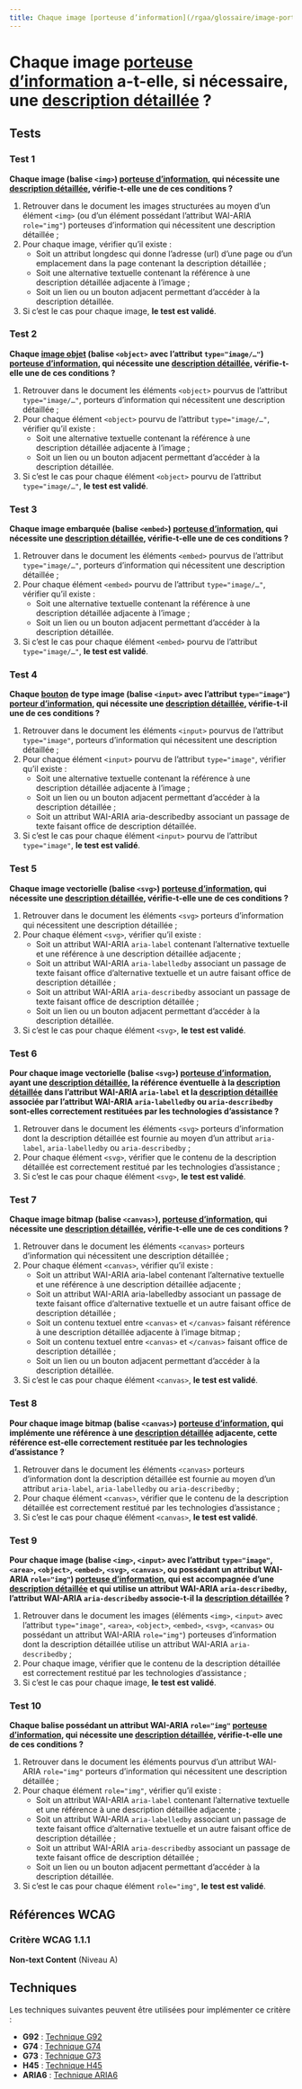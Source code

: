 ```yaml
---
title: Chaque image [porteuse d’information](/rgaa/glossaire/image-porteuse-d-information) a-t-elle, si nécessaire, une [description détaillée](/rgaa/glossaire/description-detaillee-image) ?
---
```


# Chaque image [porteuse d’information](/rgaa/glossaire/image-porteuse-d-information) a-t-elle, si nécessaire, une [description détaillée](/rgaa/glossaire/description-detaillee-image) ?



## Tests

### Test 1

**Chaque image (balise `<img>`) [porteuse d’information](/rgaa/glossaire/image-porteuse-d-information), qui nécessite une [description détaillée](/rgaa/glossaire/description-detaillee-image), vérifie-t-elle une de ces conditions ?**

1. Retrouver dans le document les images structurées au moyen d’un élément `<img>` (ou d’un élément possédant l’attribut WAI-ARIA `role="img"`) porteuses d’information qui nécessitent une description détaillée ;
2. Pour chaque image, vérifier qu’il existe :
   - Soit un attribut longdesc qui donne l’adresse (url) d’une page ou d’un emplacement dans la page contenant la description détaillée ;
   - Soit une alternative textuelle contenant la référence à une description détaillée adjacente à l’image ;
   - Soit un lien ou un bouton adjacent permettant d’accéder à la description détaillée.
3. Si c’est le cas pour chaque image, **le test est validé**.

### Test 2

**Chaque [image objet](/rgaa/glossaire/image-objet) (balise `<object>` avec l’attribut `type="image/…"`) [porteuse d’information](/rgaa/glossaire/image-porteuse-d-information), qui nécessite une [description détaillée](/rgaa/glossaire/description-detaillee-image), vérifie-t-elle une de ces conditions ?**

1. Retrouver dans le document les éléments `<object>` pourvus de l’attribut `type="image/…"`, porteurs d’information qui nécessitent une description détaillée ;
2. Pour chaque élément `<object>` pourvu de l’attribut `type="image/…"`, vérifier qu’il existe :
   - Soit une alternative textuelle contenant la référence à une description détaillée adjacente à l’image ;
   - Soit un lien ou un bouton adjacent permettant d’accéder à la description détaillée.
3. Si c’est le cas pour chaque élément `<object>` pourvu de l’attribut `type="image/…"`, **le test est validé**.

### Test 3

**Chaque image embarquée (balise `<embed>`) [porteuse d’information](/rgaa/glossaire/image-porteuse-d-information), qui nécessite une [description détaillée](/rgaa/glossaire/description-detaillee-image), vérifie-t-elle une de ces conditions ?**

1. Retrouver dans le document les éléments `<embed>` pourvus de l’attribut `type="image/…"`, porteurs d’information qui nécessitent une description détaillée ;
2. Pour chaque élément `<embed>` pourvu de l’attribut `type="image/…"`, vérifier qu’il existe :
   - Soit une alternative textuelle contenant la référence à une description détaillée adjacente à l’image ;
   - Soit un lien ou un bouton adjacent permettant d’accéder à la description détaillée.
3. Si c’est le cas pour chaque élément `<embed>` pourvu de l’attribut `type="image/…"`, **le test est validé**.

### Test 4

**Chaque [bouton](/rgaa/glossaire/bouton-formulaire) de type image (balise `<input>` avec l’attribut `type="image"`) [porteur d’information](/rgaa/glossaire/image-porteuse-d-information), qui nécessite une [description détaillée](/rgaa/glossaire/description-detaillee-image), vérifie-t-il une de ces conditions ?**

1. Retrouver dans le document les éléments `<input>` pourvus de l’attribut `type="image"`, porteurs d’information qui nécessitent une description détaillée ;
2. Pour chaque élément `<input>` pourvu de l’attribut `type="image"`, vérifier qu’il existe :
   - Soit une alternative textuelle contenant la référence à une description détaillée adjacente à l’image ;
   - Soit un lien ou un bouton adjacent permettant d’accéder à la description détaillée ;
   - Soit un attribut WAI-ARIA aria-describedby associant un passage de texte faisant office de description détaillée.
3. Si c’est le cas pour chaque élément `<input>` pourvu de l’attribut `type="image"`, **le test est validé**.

### Test 5

**Chaque image vectorielle (balise `<svg>`) [porteuse d’information](/rgaa/glossaire/image-porteuse-d-information), qui nécessite une [description détaillée](/rgaa/glossaire/description-detaillee-image), vérifie-t-elle une de ces conditions ?**

1. Retrouver dans le document les éléments `<svg>` porteurs d’information qui nécessitent une description détaillée ;
2. Pour chaque élément `<svg>`, vérifier qu’il existe :
   - Soit un attribut WAI-ARIA `aria-label` contenant l’alternative textuelle et une référence à une description détaillée adjacente ;
   - Soit un attribut WAI-ARIA `aria-labelledby` associant un passage de texte faisant office d’alternative textuelle et un autre faisant office de description détaillée ;
   - Soit un attribut WAI-ARIA `aria-describedby` associant un passage de texte faisant office de description détaillée ;
   - Soit un lien ou un bouton adjacent permettant d’accéder à la description détaillée.
3. Si c’est le cas pour chaque élément `<svg>`, **le test est validé**.

### Test 6

**Pour chaque image vectorielle (balise `<svg>`) [porteuse d’information](/rgaa/glossaire/image-porteuse-d-information), ayant une [description détaillée](/rgaa/glossaire/description-detaillee-image), la référence éventuelle à la [description détaillée](/rgaa/glossaire/description-detaillee-image) dans l’attribut WAI-ARIA `aria-label` et la [description détaillée](/rgaa/glossaire/description-detaillee-image) associée par l’attribut WAI-ARIA `aria-labelledby` ou `aria-describedby` sont-elles correctement restituées par les technologies d’assistance ?**

1. Retrouver dans le document les éléments `<svg>` porteurs d’information dont la description détaillée est fournie au moyen d’un attribut `aria-label`, `aria-labelledby` ou `aria-describedby` ;
2. Pour chaque élément `<svg>`, vérifier que le contenu de la description détaillée est correctement restitué par les technologies d’assistance ;
3. Si c’est le cas pour chaque élément `<svg>`, **le test est validé**.

### Test 7

**Chaque image bitmap (balise `<canvas>`), [porteuse d’information](/rgaa/glossaire/image-porteuse-d-information), qui nécessite une [description détaillée](/rgaa/glossaire/description-detaillee-image), vérifie-t-elle une de ces conditions ?**

1. Retrouver dans le document les éléments `<canvas>` porteurs d’information qui nécessitent une description détaillée ;
2. Pour chaque élément `<canvas>`, vérifier qu’il existe :
   - Soit un attribut WAI-ARIA aria-label contenant l’alternative textuelle et une référence à une description détaillée adjacente ;
   - Soit un attribut WAI-ARIA aria-labelledby associant un passage de texte faisant office d’alternative textuelle et un autre faisant office de description détaillée ;
   - Soit un contenu textuel entre `<canvas>` et `</canvas>` faisant référence à une description détaillée adjacente à l’image bitmap ;
   - Soit un contenu textuel entre `<canvas>` et `</canvas>` faisant office de description détaillée ;
   - Soit un lien ou un bouton adjacent permettant d’accéder à la description détaillée.
3. Si c’est le cas pour chaque élément `<canvas>`, **le test est validé**.

### Test 8

**Pour chaque image bitmap (balise `<canvas>`) [porteuse d’information](/rgaa/glossaire/image-porteuse-d-information), qui implémente une référence à une [description détaillée](/rgaa/glossaire/description-detaillee-image) adjacente, cette référence est-elle correctement restituée par les technologies d’assistance ?**

1. Retrouver dans le document les éléments `<canvas>` porteurs d’information dont la description détaillée est fournie au moyen d’un attribut `aria-label`, `aria-labelledby` ou `aria-describedby` ;
2. Pour chaque élément `<canvas>`, vérifier que le contenu de la description détaillée est correctement restitué par les technologies d’assistance ;
3. Si c’est le cas pour chaque élément `<canvas>`, **le test est validé**.

### Test 9

**Pour chaque image (balise `<img>`, `<input>` avec l’attribut `type="image"`, `<area>`, `<object>`, `<embed>`, `<svg>`, `<canvas>`, ou possédant un attribut WAI-ARIA `role="img"`) [porteuse d’information](/rgaa/glossaire/image-porteuse-d-information), qui est accompagnée d’une [description détaillée](/rgaa/glossaire/description-detaillee-image) et qui utilise un attribut WAI-ARIA `aria-describedby`, l’attribut WAI-ARIA `aria-describedby` associe-t-il la [description détaillée](/rgaa/glossaire/description-detaillee-image) ?**

1. Retrouver dans le document les images (éléments `<img>`, `<input>` avec l’attribut `type="image"`, `<area>`, `<object>`, `<embed>`, `<svg>`, `<canvas>` ou possédant un attribut WAI-ARIA `role="img"`) porteuses d’information dont la description détaillée utilise un attribut WAI-ARIA `aria-describedby` ;
2. Pour chaque image, vérifier que le contenu de la description détaillée est correctement restitué par les technologies d’assistance ;
3. Si c’est le cas pour chaque image, **le test est validé**.

### Test 10

**Chaque balise possédant un attribut WAI-ARIA `role="img"` [porteuse d’information](/rgaa/glossaire/image-porteuse-d-information), qui nécessite une [description détaillée](/rgaa/glossaire/description-detaillee-image), vérifie-t-elle une de ces conditions ?**

1. Retrouver dans le document les éléments pourvus d’un attribut WAI-ARIA `role="img"` porteurs d’information qui nécessitent une description détaillée ;
2. Pour chaque élément `role="img"`, vérifier qu’il existe :
   - Soit un attribut WAI-ARIA `aria-label` contenant l’alternative textuelle et une référence à une description détaillée adjacente ;
   - Soit un attribut WAI-ARIA `aria-labelledby` associant un passage de texte faisant office d’alternative textuelle et un autre faisant office de description détaillée ;
   - Soit un attribut WAI-ARIA `aria-describedby` associant un passage de texte faisant office de description détaillée ;
   - Soit un lien ou un bouton adjacent permettant d’accéder à la description détaillée.
3. Si c’est le cas pour chaque élément `role="img"`, **le test est validé**.



## Références WCAG

### Critère WCAG 1.1.1

**Non-text Content** (Niveau A)



## Techniques

Les techniques suivantes peuvent être utilisées pour implémenter ce critère :

- **G92** : [Technique G92](https://www.w3.org/WAI/WCAG21/Techniques/html/G92)
- **G74** : [Technique G74](https://www.w3.org/WAI/WCAG21/Techniques/html/G74)
- **G73** : [Technique G73](https://www.w3.org/WAI/WCAG21/Techniques/html/G73)
- **H45** : [Technique H45](https://www.w3.org/WAI/WCAG21/Techniques/html/H45)
- **ARIA6** : [Technique ARIA6](https://www.w3.org/WAI/WCAG21/Techniques/html/ARIA6)
